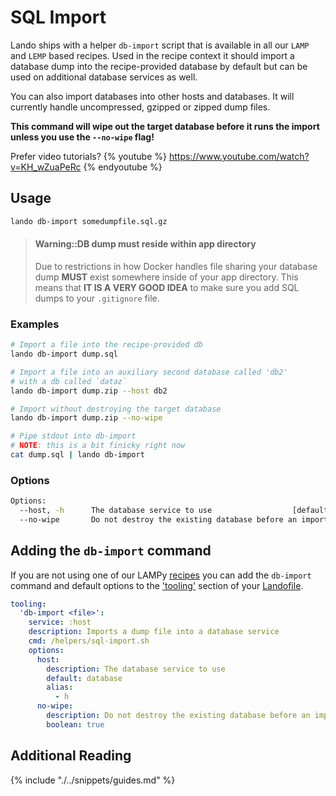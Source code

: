 SQL Import
==========

Lando ships with a helper `db-import` script that is available in all our `LAMP` and `LEMP` based recipes. Used in the recipe context it should import a database dump into the recipe-provided database by default but can be used on additional database services as well.

You can also import databases into other hosts and databases. It will currently handle uncompressed, gzipped or zipped dump files.

**This command will wipe out the target database before it runs the import unless you use the `--no-wipe` flag!**

Prefer video tutorials?
{% youtube %}
https://www.youtube.com/watch?v=KH_wZuaPeRc
{% endyoutube %}

Usage
-----

```bash
lando db-import somedumpfile.sql.gz
```

> #### Warning::DB dump must reside within app directory
>
> Due to restrictions in how Docker handles file sharing your database dump **MUST** exist somewhere inside of your app directory. This means that **IT IS A VERY GOOD IDEA** to make sure you add SQL dumps to your `.gitignore` file.

### Examples

```bash
# Import a file into the recipe-provided db
lando db-import dump.sql

# Import a file into an auxiliary second database called 'db2'
# with a db called `dataz`
lando db-import dump.zip --host db2

# Import without destroying the target database
lando db-import dump.zip --no-wipe

# Pipe stdout into db-import
# NOTE: this is a bit finicky right now
cat dump.sql | lando db-import
```

### Options

```bash
Options:
  --host, -h      The database service to use                  [default: "database"]
  --no-wipe       Do not destroy the existing database before an import
```

Adding the `db-import` command
------------------------------

If you are not using one of our LAMPy [recipes](./../config/recipes.md) you can add the `db-import` command and default options to the ['tooling'](./../config/tooling.md) section of your [Landofile](./../config/lando.md).

```yaml
tooling:
  'db-import <file>':
    service: :host
    description: Imports a dump file into a database service
    cmd: /helpers/sql-import.sh
    options:
      host:
        description: The database service to use
        default: database
        alias:
          - h
      no-wipe:
        description: Do not destroy the existing database before an import
        boolean: true
```

Additional Reading
------------------

{% include "./../snippets/guides.md" %}
